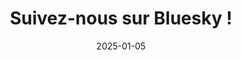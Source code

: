 ---
layout: default
date: 2025-01-05
img: 
category: info
title: "Suivez-nous sur Bluesky !"
description: ""
tags: "association"
tag_url: "/association/"
button_name: Suivez-nous
doclink: "https://bsky.app/profile/chuttpg.bsky.social"

---